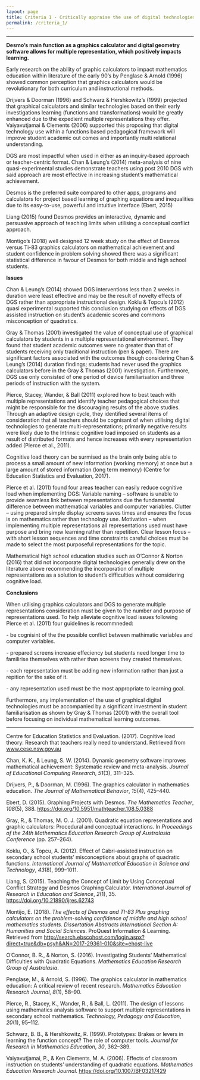 ```yaml
---
layout: page
title: Criteria 1 - Critically appraise the use of digital technologies within a school context
permalink: /criteria_1/
---
```

----------------------------------------------------------------------------------------

**Desmo’s main function as a graphics calculator and digital geometry software allows for multiple representation, which positively impacts learning.**

Early research on the ability of graphic calculators to impact mathematics
education within literature of the early 90’s by Penglase & Arnold (1996) showed
common perception that graphics calculators would be revolutionary for both
curriculum and instructional methods.

Drijvers & Doorman (1996) and Schwarz & Hershkowitz’s (1999) projected that
graphical calculators and similar technologies based on their early
investigations learning (functions and transformations) would be greatly
enhanced due to the expedient multiple representations they offer. Vaiyavutjamai
& Clements (2006) supported this proposing that digital technology use within a
functions based pedagogical framework will improve student academic out comes
and importantly multi relational understanding.

DGS are most impactful when used in either as an inquiry-based approach or
teacher-centric format. Chan & Leung’s (2014) meta-analysis of nine
quasi-experimental studies demonstrate teachers using post 2010 DGS with said
approach are most effective in increasing student’s mathematical achievement.

Desmos is the preferred suite compared to other apps, programs and calculators
for project based learning of graphing equations and inequalities due to its
easy-to-use, powerful and intuitive interface (Ebert, 2015)

Liang (2015) found Desmos provides an interactive, dynamic and persuasive
approach of teaching limits when utilising a conceptual conflict approach.

Montigo’s (2018) well designed 12 week study on the effect of Desmos versus
Ti-83 graphics calculators on mathematical achievement and student confidence in
problem solving showed there was a significant statistical difference in favour
of Desmos for both middle and high school students.

**Issues**

Chan & Leung’s (2014) showed DGS interventions less than 2 weeks in duration
were least effective and may be the result of novelty effects of DGS rather than
appropriate instructional design. Koklu & Topcu’s (2012) quasi experimental
supported this conclusion studying on effects of DGS assisted instruction on
student’s academic scores and commons misconception of quadratics.

Gray & Thomas (2001) investigated the value of conceptual use of graphical
calculators by students in a multiple representational environment. They found
that student academic outcomes were no greater than that of students receiving
only traditional instruction (pen & paper). There are significant factors
associated with the outcomes though considering Chan & Leung’s (2014) duration
findings; students had never used the graphics calculators before in the Gray &
Thomas (2001) investigation. Furthermore, DGS use only consisted of one period
of device familiarisation and three periods of instruction with the system.

Pierce, Stacey, Wander, & Ball (2011) explored how to best teach with multiple
representations and identify teacher pedagogical choices that might be
responsible for the discouraging results of the above studies. Through an
adaptive design cycle, they identified several items of consideration that all
teachers should be cognisant of when utilising digital technologies to generate
multi-representations; primarily negative results were likely due to the
Intrinsic cognitive load imposed on students as a result of distributed formats
and hence increases with every representation added (Pierce et al., 2011).

Cognitive load theory can be surmised as the brain only being able to process a
small amount of new information (working memory) at once but a large amount of
stored information (long term memory) (Centre for Education Statistics and
Evaluation, 2017).

Pierce et al. (2011) found four areas teacher can easily reduce cognitive load
when implementing DGS: Variable naming – software is unable to provide seamless
link between representations due the fundamental difference between mathematical
variables and computer variables. Clutter – using prepared simple display
screens saves times and ensures the focus is on mathematics rather than
technology use. Motivation – when implementing multiple representations all
representations used must have purpose and bring new learning rather than
repetition. Clear lesson focus – with short lesson sequences and time
constraints careful choices must be made to select the most purposeful
representations for the topic.

Mathematical high school education studies such as O’Connor & Norton (2016) that
did not incorporate digital technologies generally drew on the literature above
recommending the incorporation of multiple representations as a solution to
student’s difficulties without considering cognitive load.

**Conclusions**

When utilising graphics calculators and DGS to generate multiple representations
consideration must be given to the number and purpose of representations used.
To help alleviate cognitive load issues following Pierce et al. (2011) four
guidelines is recommneded:

\- be cognisint of the the possible conflict between mathimatic variables and
computer variables.

\- prepared screens increase effeciency but students need longer time to
familirise themselves with rather than screens they created themselves.

\- each representation must be adding new information rather than just a
repition for the sake of it.

\- any representation used must be the most appropriate to learning goal.

Furthermore, any implementation of the use of graphical digital technologies
must be accompanied by a significant investment in student familiarisation as
shown by Gray & Thomas (2001) with the overall tool before focusing on
individual mathematical learning outcomes.

----------------------------------------------------------------------------------------

Centre for Education Statistics and Evaluation. (2017). Cognitive load theory:
Research that teachers really need to understand. Retrieved from
www.cese.nsw.gov.au

Chan, K. K., & Leung, S. W. (2014). Dynamic geometry software improves
mathematical achievement: Systematic review and meta-analysis. *Journal of
Educational Computing Research*, *51*(3), 311–325.

Drijvers, P., & Doorman, M. (1996). The graphics calculator in mathematics
education. *The Journal of Mathematical Behavior*, *15*(4), 425–440.

Ebert, D. (2015). Graphing Projects with Desmos. *The Mathematics Teacher*,
*108*(5), 388. https://doi.org/10.5951/mathteacher.108.5.0388

Gray, R., & Thomas, M. O. J. (2001). Quadratic equation representations and
graphic calculators: Procedural and conceptual interactions. In *Proceedings of
the 24th Mathematics Education Research Group of Australasia Conference* (pp.
257–264).

Koklu, O., & Topcu, A. (2012). Effect of Cabri-assisted instruction on secondary
school students’ misconceptions about graphs of quadratic functions.
*International Journal of Mathematical Education in Science and Technology*,
*43*(8), 999–1011.

Liang, S. (2015). Teaching the Concept of Limit by Using Conceptual Conflict
Strategy and Desmos Graphing Calculator. *International Journal of Research in
Education and Science*, *2*(1), 35. https://doi.org/10.21890/ijres.62743

Montijo, E. (2018). *The effects of Desmos and TI-83 Plus graphing calculators
on the problem-solving confidence of middle and high school mathematics
students. Dissertation Abstracts International Section A: Humanities and Social
Sciences*. ProQuest Information & Learning. Retrieved from
http://search.ebscohost.com/login.aspx?direct=true&db=psyh&AN=2017-29361-010&site=ehost-live

O’Connor, B. R., & Norton, S. (2016). Investigating Students’ Mathematical
Difficulties with Quadratic Equations. *Mathematics Education Research Group of
Australasia*.

Penglase, M., & Arnold, S. (1996). The graphics calculator in mathematics
education: A critical review of recent research. *Mathematics Education Research
Journal*, *8*(1), 58–90.

Pierce, R., Stacey, K., Wander, R., & Ball, L. (2011). The design of lessons
using mathematics analysis software to support multiple representations in
secondary school mathematics. *Technology, Pedagogy and Education*, *20*(1),
95–112.

Schwarz, B. B., & Hershkowitz, R. (1999). Prototypes: Brakes or levers in
learning the function concept? The role of computer tools. *Journal for Research
in Mathematics Education*, *30*, 362–389.

Vaiyavutjamai, P., & Ken Clements, M. A. (2006). Effects of classroom
instruction on students’ understanding of quadratic equations. *Mathematics
Education Research Journal*. https://doi.org/10.1007/BF03217429
